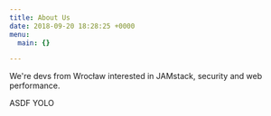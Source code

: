 ```yaml
---
title: About Us
date: 2018-09-20 18:28:25 +0000
menu:
  main: {}

---
```

We're devs from Wrocław interested in JAMstack, security and web performance.

ASDF YOLO